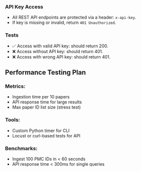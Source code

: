 ### API Key Access
- All REST API endpoints are protected via a header: `x-api-key`.
- If key is missing or invalid, return `401 Unauthorized`.

### Tests
- ✅ Access with valid API key: should return 200.
- ❌ Access without API key: should return 401.
- ❌ Access with wrong API key: should return 401.
## Performance Testing Plan

### Metrics:
- Ingestion time per 10 papers
- API response time for large results
- Max paper ID list size (stress test)

### Tools:
- Custom Python timer for CLI
- Locust or curl-based tests for API

### Benchmarks:
- Ingest 100 PMC IDs in < 60 seconds
- API response time < 300ms for single queries
